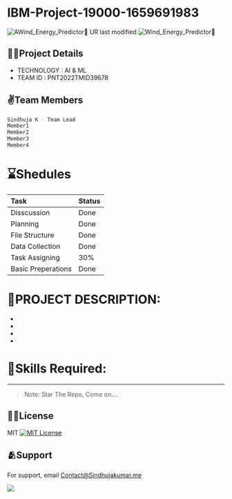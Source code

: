 # IBM-Project-19000-1659691983
![A![Wind_Energy_Predictor💨](https://user-images.githubusercontent.com/66867986/193417937-945d45be-e8c0-4462-8f0a-97df819494bd.png)
UR last modified](https://img.shields.io/aur/last-modified/google-chrome)
![Wind_Energy_Predictor💨](https://user-images.githubusercontent.com/66867986/193418219-24712a88-d65f-419c-ae2d-82032d278dc8.png)

## 👨‍💻Project Details
- TECHNOLOGY : AI & ML     
- TEAM ID : PNT2022TMID39678

## ✌️Team Members

```sh
Sindhuja K - Team Lead
Member1
Member2
Member3
Member4
```

# **⌛Shedules**
| Task | Status    |
| :-------- | :------- |
| Disscussion | Done |
| Planning | Done |
| File Structure | Done |
| Data Collection | Done |
| Task Assigning | 30% |
| Basic Preperations | Done |


# **📜PROJECT DESCRIPTION:**          
-
-
-
-

# **🎯Skills Required:**        
----------------------------------------



> Note: Star The Repo, Come on....


## 🙌🏻License 

MIT [![MIT License](https://img.shields.io/badge/License-MIT-green.svg)](https://choosealicense.com/licenses/mit/)

## 🫂Support

For support, email Contact@Sindhujakumar.me

<a href = "https://github.com/IBM-EPBL/IBM-Project-19000-1659691983/graphs/contributors">
  <img src = "https://contrib.rocks/image?repo=IBM-EPBL/IBM-Project-19000-1659691983"/>
</a>
